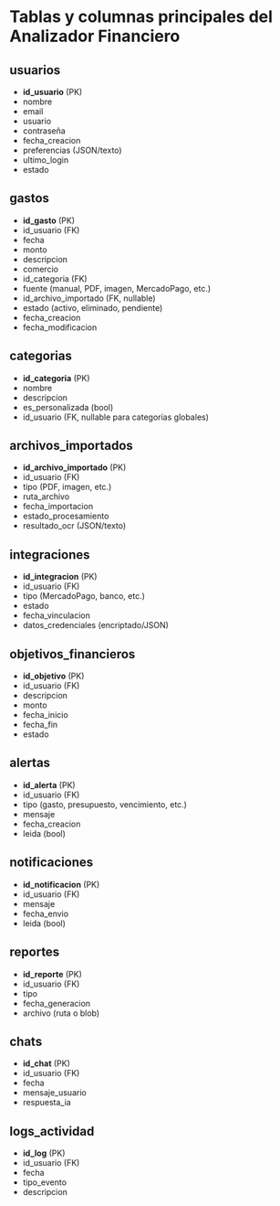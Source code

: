 # Tablas y columnas principales del Analizador Financiero

## usuarios
- **id_usuario** (PK)
- nombre
- email
- usuario
- contraseña
- fecha_creacion
- preferencias (JSON/texto)
- ultimo_login
- estado

## gastos
- **id_gasto** (PK)
- id_usuario (FK)
- fecha
- monto
- descripcion
- comercio
- id_categoria (FK)
- fuente (manual, PDF, imagen, MercadoPago, etc.)
- id_archivo_importado (FK, nullable)
- estado (activo, eliminado, pendiente)
- fecha_creacion
- fecha_modificacion

## categorias
- **id_categoria** (PK)
- nombre
- descripcion
- es_personalizada (bool)
- id_usuario (FK, nullable para categorías globales)

## archivos_importados
- **id_archivo_importado** (PK)
- id_usuario (FK)
- tipo (PDF, imagen, etc.)
- ruta_archivo
- fecha_importacion
- estado_procesamiento
- resultado_ocr (JSON/texto)

## integraciones
- **id_integracion** (PK)
- id_usuario (FK)
- tipo (MercadoPago, banco, etc.)
- estado
- fecha_vinculacion
- datos_credenciales (encriptado/JSON)

## objetivos_financieros
- **id_objetivo** (PK)
- id_usuario (FK)
- descripcion
- monto
- fecha_inicio
- fecha_fin
- estado

## alertas
- **id_alerta** (PK)
- id_usuario (FK)
- tipo (gasto, presupuesto, vencimiento, etc.)
- mensaje
- fecha_creacion
- leida (bool)

## notificaciones
- **id_notificacion** (PK)
- id_usuario (FK)
- mensaje
- fecha_envio
- leida (bool)

## reportes
- **id_reporte** (PK)
- id_usuario (FK)
- tipo
- fecha_generacion
- archivo (ruta o blob)

## chats
- **id_chat** (PK)
- id_usuario (FK)
- fecha
- mensaje_usuario
- respuesta_ia

## logs_actividad
- **id_log** (PK)
- id_usuario (FK)
- fecha
- tipo_evento
- descripcion
